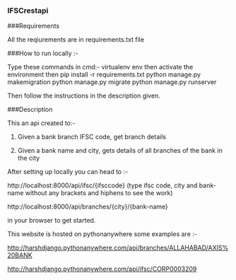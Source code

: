 ### IFSCrestapi

###Requirements

All the reqiurements are in requirements.txt file

###How to run locally :-

Type these commands in cmd:-
virtualenv env
then activate the environment then
pip install -r requirements.txt
python manage.py makemigration
python manage.py migrate
python manage.py runserver

Then follow the instructions in the description given.

###Description

This an api created to:-

1. Given a bank branch IFSC code, get branch details

2. Given a bank name and city, gets details of all branches of the bank in the city

After setting up locally you can head to :-

http://localhost:8000/api/ifsc/{ifsccode}  (type ifsc code, city and bank-name without any brackets and hiphens to see the work) 

http://localhost:8000/api/branches/{city}/{bank-name}

in your browser to get started.

This website is hosted on pythonanywhere some examples are :-

http://harshdjango.pythonanywhere.com/api/branches/ALLAHABAD/AXIS%20BANK

http://harshdjango.pythonanywhere.com/api/ifsc/CORP0003209
